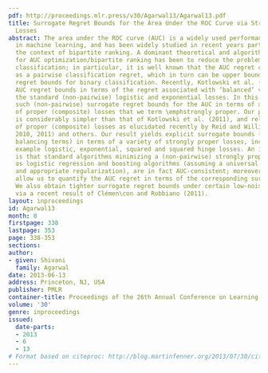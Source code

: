 ```yaml
---
pdf: http://proceedings.mlr.press/v30/Agarwal13/Agarwal13.pdf
title: Surrogate Regret Bounds for the Area Under the ROC Curve via Strongly Proper
  Losses
abstract: The area under the ROC curve (AUC) is a widely used performance measure
  in machine learning, and has been widely studied in recent years particularly in
  the context of bipartite ranking. A dominant theoretical and algorithmic framework
  for AUC optimization/bipartite ranking has been to reduce the problem to pairwise
  classification; in particular, it is well known that the AUC regret can be formulated
  as a pairwise classification regret, which in turn can be upper bounded using usual
  regret bounds for binary classification. Recently, Kotlowski et al. (2011) showed
  AUC regret bounds in terms of the regret associated with ‘balanced’ versions of
  the standard (non-pairwise) logistic and exponential losses. In this paper, we obtain
  such (non-pairwise) surrogate regret bounds for the AUC in terms of a broad class
  of proper (composite) losses that we term \emphstrongly proper. Our proof technique
  is considerably simpler than that of Kotlowski et al. (2011), and relies on properties
  of proper (composite) losses as elucidated recently by Reid and Williamson (2009,
  2010, 2011) and others. Our result yields explicit surrogate bounds (with no hidden
  balancing terms) in terms of a variety of strongly proper losses, including for
  example logistic, exponential, squared and squared hinge losses. An important consequence
  is that standard algorithms minimizing a (non-pairwise) strongly proper loss, such
  as logistic regression and boosting algorithms (assuming a universal function class
  and appropriate regularization), are in fact AUC-consistent; moreover, our results
  allow us to quantify the AUC regret in terms of the corresponding surrogate regret.
  We also obtain tighter surrogate regret bounds under certain low-noise conditions
  via a recent result of Clémen\con and Robbiano (2011).
layout: inproceedings
id: Agarwal13
month: 0
firstpage: 338
lastpage: 353
page: 338-353
sections: 
author:
- given: Shivani
  family: Agarwal
date: 2013-06-13
address: Princeton, NJ, USA
publisher: PMLR
container-title: Proceedings of the 26th Annual Conference on Learning Theory
volume: '30'
genre: inproceedings
issued:
  date-parts:
  - 2013
  - 6
  - 13
# Format based on citeproc: http://blog.martinfenner.org/2013/07/30/citeproc-yaml-for-bibliographies/
---
```

